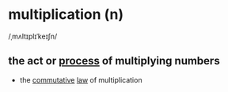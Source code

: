 # multiplication (n)

/ˌmʌltɪplɪˈkeɪʃn/

## the act or [process](process-n.md#a-series-of-things-that-are-done-in-order-to-achieve-a-particular-result) of multiplying numbers

- the [commutative](commutative-adj.md#of-a-calculation---giving-the-same-result-whatever-the-order-in-which-the-quantities-are) [law](law-n.md#a-scientific-rule-that-somebody-has-stated-to-explain-a-natural-process) of multiplication